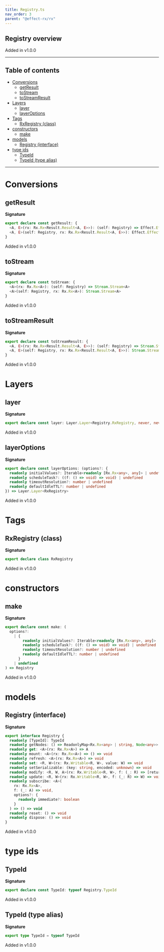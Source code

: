 ```yaml
---
title: Registry.ts
nav_order: 3
parent: "@effect-rx/rx"
---
```


## Registry overview

Added in v1.0.0

---

<h2 class="text-delta">Table of contents</h2>

- [Conversions](#conversions)
  - [getResult](#getresult)
  - [toStream](#tostream)
  - [toStreamResult](#tostreamresult)
- [Layers](#layers)
  - [layer](#layer)
  - [layerOptions](#layeroptions)
- [Tags](#tags)
  - [RxRegistry (class)](#rxregistry-class)
- [constructors](#constructors)
  - [make](#make)
- [models](#models)
  - [Registry (interface)](#registry-interface)
- [type ids](#type-ids)
  - [TypeId](#typeid)
  - [TypeId (type alias)](#typeid-type-alias)

---

# Conversions

## getResult

**Signature**

```ts
export declare const getResult: {
  <A, E>(rx: Rx.Rx<Result.Result<A, E>>): (self: Registry) => Effect.Effect<A, E>
  <A, E>(self: Registry, rx: Rx.Rx<Result.Result<A, E>>): Effect.Effect<A, E>
}
```

Added in v1.0.0

## toStream

**Signature**

```ts
export declare const toStream: {
  <A>(rx: Rx.Rx<A>): (self: Registry) => Stream.Stream<A>
  <A>(self: Registry, rx: Rx.Rx<A>): Stream.Stream<A>
}
```

Added in v1.0.0

## toStreamResult

**Signature**

```ts
export declare const toStreamResult: {
  <A, E>(rx: Rx.Rx<Result.Result<A, E>>): (self: Registry) => Stream.Stream<A, E, RxRegistry>
  <A, E>(self: Registry, rx: Rx.Rx<Result.Result<A, E>>): Stream.Stream<A, E, RxRegistry>
}
```

Added in v1.0.0

# Layers

## layer

**Signature**

```ts
export declare const layer: Layer.Layer<Registry.RxRegistry, never, never>
```

Added in v1.0.0

## layerOptions

**Signature**

```ts
export declare const layerOptions: (options?: {
  readonly initialValues?: Iterable<readonly [Rx.Rx<any>, any]> | undefined
  readonly scheduleTask?: ((f: () => void) => void) | undefined
  readonly timeoutResolution?: number | undefined
  readonly defaultIdleTTL?: number | undefined
}) => Layer.Layer<RxRegistry>
```

Added in v1.0.0

# Tags

## RxRegistry (class)

**Signature**

```ts
export declare class RxRegistry
```

Added in v1.0.0

# constructors

## make

**Signature**

```ts
export declare const make: (
  options?:
    | {
        readonly initialValues?: Iterable<readonly [Rx.Rx<any>, any]> | undefined
        readonly scheduleTask?: ((f: () => void) => void) | undefined
        readonly timeoutResolution?: number | undefined
        readonly defaultIdleTTL?: number | undefined
      }
    | undefined
) => Registry
```

Added in v1.0.0

# models

## Registry (interface)

**Signature**

```ts
export interface Registry {
  readonly [TypeId]: TypeId
  readonly getNodes: () => ReadonlyMap<Rx.Rx<any> | string, Node<any>>
  readonly get: <A>(rx: Rx.Rx<A>) => A
  readonly mount: <A>(rx: Rx.Rx<A>) => () => void
  readonly refresh: <A>(rx: Rx.Rx<A>) => void
  readonly set: <R, W>(rx: Rx.Writable<R, W>, value: W) => void
  readonly setSerializable: (key: string, encoded: unknown) => void
  readonly modify: <R, W, A>(rx: Rx.Writable<R, W>, f: (_: R) => [returnValue: A, nextValue: W]) => A
  readonly update: <R, W>(rx: Rx.Writable<R, W>, f: (_: R) => W) => void
  readonly subscribe: <A>(
    rx: Rx.Rx<A>,
    f: (_: A) => void,
    options?: {
      readonly immediate?: boolean
    }
  ) => () => void
  readonly reset: () => void
  readonly dispose: () => void
}
```

Added in v1.0.0

# type ids

## TypeId

**Signature**

```ts
export declare const TypeId: typeof Registry.TypeId
```

Added in v1.0.0

## TypeId (type alias)

**Signature**

```ts
export type TypeId = typeof TypeId
```

Added in v1.0.0
